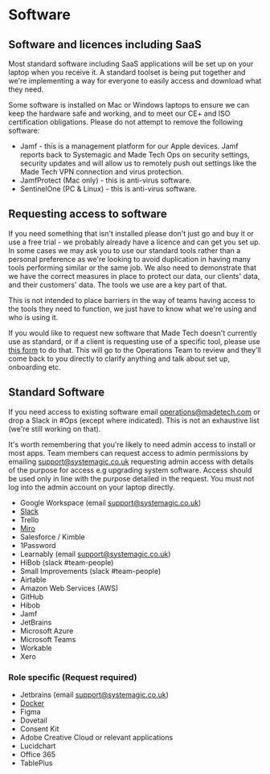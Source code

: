 # Software

## Software and licences including SaaS
Most standard software including SaaS applications will be set up on your laptop when you receive it. A standard toolset is being put together and we're implementing a way for everyone to easily access and download what they need.

Some software is installed on Mac or Windows laptops to ensure we can keep the hardware safe and working, and to meet our CE+ and ISO certification obligations. Please do not attempt to remove the following software:
- Jamf - this is a management platform for our Apple devices. Jamf reports back to Systemagic and Made Tech Ops on security settings, security updates and will allow us to remotely push out settings like the Made Tech VPN connection and virus protection.
- JamfProtect (Mac only) - this is anti-virus software.
- SentinelOne (PC & Linux) - this is anti-virus software.

## Requesting access to software
If you need something that isn't installed please don't just go and buy it or use a free trial - we probably already have a licence and can get you set up. In some cases we may ask you to use our standard tools rather than a personal preference as we're looking to avoid duplication in having many tools performing similar or the same job. We also need to demonstrate that we have the correct measures in place to protect our data, our clients' data, and their customers' data. The tools we use are a key part of that.

This is not intended to place barriers in the way of teams having access to the tools they need to function, we just have to know what we're using and who is using it.

If you would like to request new software that Made Tech doesn't currently use as standard, or if a client is requesting use of a specific tool, please use [this form](https://docs.google.com/forms/d/14yjYQttTsW38g0gUCTo5gqeUcLd1fFyk8O2pL5PyOr8/edit) to do that. This will go to the Operations Team to review and they'll come back to you directly to clarify anything and talk about set up, onboarding etc.

## Standard Software
If you need access to existing software email [operations@madetech.com](mailto:operations@madetech.com) or drop a Slack in #Ops (except where indicated). This is not an exhaustive list (we're still working on that).

It's worth remembering that you're likely to need admin access to install or most apps. Team members can request access to admin permissions by emailing [support@systemagic.co.uk](mailto:support@systemagic.co.uk) requesting admin access with details of the purpose for access e.g upgrading system software. Access should be used only in line with the purpose detailed in the request. You must not log into the admin account on your laptop directly.

- Google Workspace (email [support@systemagic.co.uk](mailto:support@systemagic.co.uk))
- [Slack](https://github.com/madetech/handbook/blob/main/guides/it/slack.md)
- Trello
- [Miro](https://github.com/madetech/handbook/blob/main/guides/it/Miro.md)
- Salesforce / Kimble
- 1Password
- Learnably (email [support@systemagic.co.uk](mailto:support@systemagic.co.uk))
- HiBob (slack #team-people)
- Small Improvements (slack #team-people)
- Airtable
- Amazon Web Services (AWS)
- GitHub
- Hibob
- Jamf
- JetBrains
- Microsoft Azure
- Microsoft Teams
- Workable
- Xero

### Role specific (Request required)
- Jetbrains (email [support@systemagic.co.uk](mailto:support@systemagic.co.uk))
- [Docker](https://github.com/madetech/handbook/blob/main/guides/it/docker.md)
- Figma
- Dovetail
- Consent Kit
- Adobe Creative Cloud or relevant applications
- Lucidchart
- Office 365
- TablePlus
